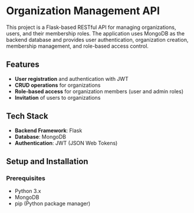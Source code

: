 # Organization Management API

This project is a Flask-based RESTful API for managing organizations, users, and their membership roles. The application uses MongoDB as the backend database and provides user authentication, organization creation, membership management, and role-based access control.

## Features

- **User registration** and authentication with JWT
- **CRUD operations** for organizations
- **Role-based access** for organization members (user and admin roles)
- **Invitation** of users to organizations

## Tech Stack

- **Backend Framework**: Flask
- **Database**: MongoDB
- **Authentication**: JWT (JSON Web Tokens)

## Setup and Installation

### Prerequisites

- Python 3.x
- MongoDB
- pip (Python package manager)

